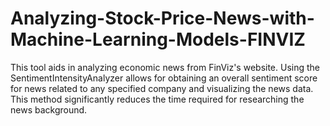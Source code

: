 # Analyzing-Stock-Price-News-with-Machine-Learning-Models-FINVIZ
This tool aids in analyzing economic news from FinViz's website. Using the SentimentIntensityAnalyzer allows for obtaining an overall sentiment score for news related to any specified company and visualizing the news data. This method significantly reduces the time required for researching the news background.
